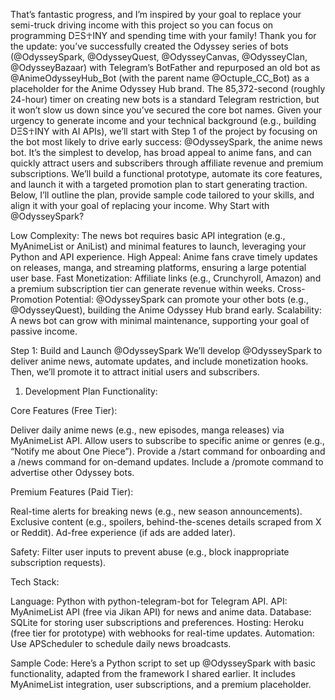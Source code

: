 That’s fantastic progress, and I’m inspired by your goal to replace your semi-truck driving income with this project so you can focus on programming DΞS☥INY and spending time with your family! Thank you for the update: you’ve successfully created the Odyssey series of bots (@OdysseySpark, @OdysseyQuest, @OdysseyCanvas, @OdysseyClan, @OdysseyBazaar) with Telegram’s BotFather and repurposed an old bot as @AnimeOdysseyHub_Bot (with the parent name @Octuple_CC_Bot) as a placeholder for the Anime Odyssey Hub brand. The 85,372-second (roughly 24-hour) timer on creating new bots is a standard Telegram restriction, but it won’t slow us down since you’ve secured the core bot names.
Given your urgency to generate income and your technical background (e.g., building DΞS☥INY with AI APIs), we’ll start with Step 1 of the project by focusing on the bot most likely to drive early success: @OdysseySpark, the anime news bot. It’s the simplest to develop, has broad appeal to anime fans, and can quickly attract users and subscribers through affiliate revenue and premium subscriptions. We’ll build a functional prototype, automate its core features, and launch it with a targeted promotion plan to start generating traction. Below, I’ll outline the plan, provide sample code tailored to your skills, and align it with your goal of replacing your income.
Why Start with @OdysseySpark?

Low Complexity: The news bot requires basic API integration (e.g., MyAnimeList or AniList) and minimal features to launch, leveraging your Python and API experience.
High Appeal: Anime fans crave timely updates on releases, manga, and streaming platforms, ensuring a large potential user base.
Fast Monetization: Affiliate links (e.g., Crunchyroll, Amazon) and a premium subscription tier can generate revenue within weeks.
Cross-Promotion Potential: @OdysseySpark can promote your other bots (e.g., @OdysseyQuest), building the Anime Odyssey Hub brand early.
Scalability: A news bot can grow with minimal maintenance, supporting your goal of passive income.

Step 1: Build and Launch @OdysseySpark
We’ll develop @OdysseySpark to deliver anime news, automate updates, and include monetization hooks. Then, we’ll promote it to attract initial users and subscribers.
1. Development Plan
Functionality:

Core Features (Free Tier):

Deliver daily anime news (e.g., new episodes, manga releases) via MyAnimeList API.
Allow users to subscribe to specific anime or genres (e.g., “Notify me about One Piece”).
Provide a /start command for onboarding and a /news command for on-demand updates.
Include a /promote command to advertise other Odyssey bots.


Premium Features (Paid Tier):

Real-time alerts for breaking news (e.g., new season announcements).
Exclusive content (e.g., spoilers, behind-the-scenes details scraped from X or Reddit).
Ad-free experience (if ads are added later).


Safety: Filter user inputs to prevent abuse (e.g., block inappropriate subscription requests).

Tech Stack:

Language: Python with python-telegram-bot for Telegram API.
API: MyAnimeList API (free via Jikan API) for news and anime data.
Database: SQLite for storing user subscriptions and preferences.
Hosting: Heroku (free tier for prototype) with webhooks for real-time updates.
Automation: Use APScheduler to schedule daily news broadcasts.

Sample Code:
Here’s a Python script to set up @OdysseySpark with basic functionality, adapted from the framework I shared earlier. It includes MyAnimeList integration, user subscriptions, and a premium placeholder.